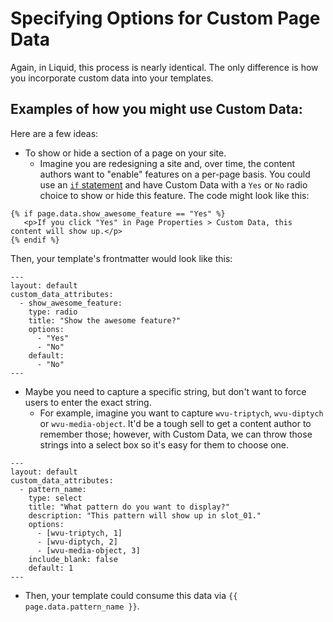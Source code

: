 # Specifying Options for Custom Page Data

Again, in Liquid, this process is nearly identical. The only difference is how you incorporate custom data into your templates.

## Examples of how you might use Custom Data:

Here are a few ideas:

  * To show or hide a section of a page on your site.
    * Imagine you are redesigning a site and, over time, the content authors want to "enable" features on a per-page basis. You could use an [`if` statement](https://cleanslatecms.wvu.edu/how-to/theme-development/tag-index/r-if-and-r-if-not) and have Custom Data with a `Yes` or `No` radio choice to show or hide this feature. The code might look like this:

```
{% if page.data.show_awesome_feature == "Yes" %}
   <p>If you click "Yes" in Page Properties > Custom Data, this content will show up.</p>
{% endif %}
```

Then, your template's frontmatter would look like this:

```
---
layout: default
custom_data_attributes:
  - show_awesome_feature:
    type: radio
    title: "Show the awesome feature?"
    options:
      - "Yes"
      - "No"
    default:
      - "No"
---
```

  * Maybe you need to capture a specific string, but don't want to force users to enter the exact string.
    * For example, imagine you want to capture `wvu-triptych`, `wvu-diptych` or `wvu-media-object`. It'd be a tough sell to get a content author to remember those; however, with Custom Data, we can throw those strings into a select box so it's easy for them to choose one.

```
---
layout: default
custom_data_attributes:
  - pattern_name:
    type: select
    title: "What pattern do you want to display?"
    description: "This pattern will show up in slot_01."
    options:
      - [wvu-triptych, 1]
      - [wvu-diptych, 2]
      - [wvu-media-object, 3]
    include_blank: false
    default: 1
---
```

  * Then, your template could consume this data via `{{ page.data.pattern_name }}`.
